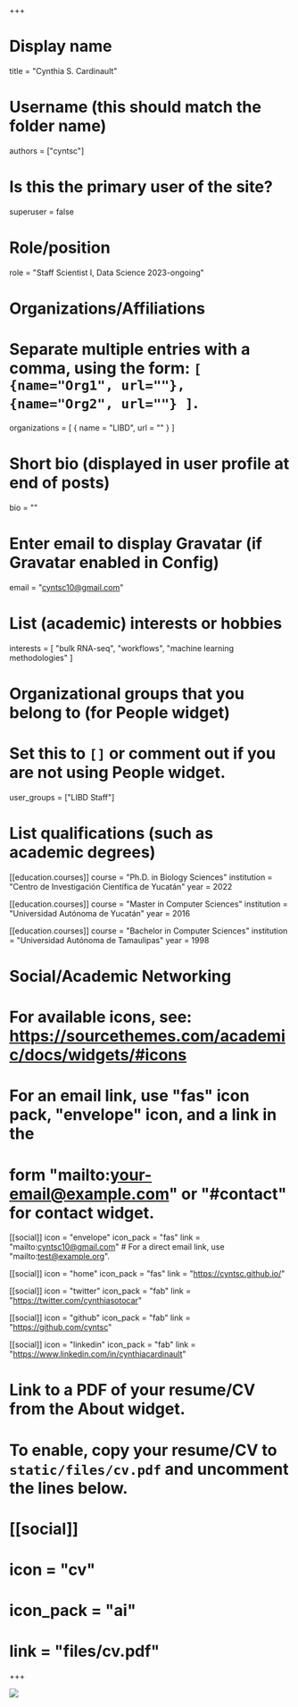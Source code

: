 +++
# Display name
title = "Cynthia S. Cardinault"

# Username (this should match the folder name)
authors = ["cyntsc"]

# Is this the primary user of the site?
superuser = false

# Role/position
role = "Staff Scientist I, Data Science 2023-ongoing"

# Organizations/Affiliations
#   Separate multiple entries with a comma, using the form: `[ {name="Org1", url=""}, {name="Org2", url=""} ]`.
organizations = [ { name = "LIBD", url = "" } ]

# Short bio (displayed in user profile at end of posts)
bio = ""

# Enter email to display Gravatar (if Gravatar enabled in Config)
email = "cyntsc10@gmail.com"

# List (academic) interests or hobbies
interests = [
  "bulk RNA-seq",
  "workflows",
  "machine learning methodologies"
]

# Organizational groups that you belong to (for People widget)
#   Set this to `[]` or comment out if you are not using People widget.
user_groups = ["LIBD Staff"]

# List qualifications (such as academic degrees)
[[education.courses]]
  course = "Ph.D. in Biology Sciences"
  institution = "Centro de Investigación Científica de Yucatán"
  year = 2022
  
[[education.courses]]
  course = "Master in Computer Sciences"
  institution = "Universidad Autónoma de Yucatán"
  year = 2016
  
[[education.courses]]
  course = "Bachelor in Computer Sciences"
  institution = "Universidad Autónoma de Tamaulipas"
  year = 1998

# Social/Academic Networking
# For available icons, see: https://sourcethemes.com/academic/docs/widgets/#icons
#   For an email link, use "fas" icon pack, "envelope" icon, and a link in the
#   form "mailto:your-email@example.com" or "#contact" for contact widget.

[[social]]
  icon = "envelope"
  icon_pack = "fas"
  link = "mailto:cyntsc10@gmail.com"  # For a direct email link, use "mailto:test@example.org".
  
[[social]]
  icon = "home"
  icon_pack = "fas"
  link = "https://cyntsc.github.io/"

[[social]]
  icon = "twitter"
  icon_pack = "fab"
  link = "https://twitter.com/cynthiasotocar"

[[social]]
  icon = "github"
  icon_pack = "fab"
  link = "https://github.com/cyntsc"
  
[[social]]
    icon = "linkedin"
    icon_pack = "fab"
    link = "https://www.linkedin.com/in/cynthiacardinault"

# Link to a PDF of your resume/CV from the About widget.
# To enable, copy your resume/CV to `static/files/cv.pdf` and uncomment the lines below.
# [[social]]
#   icon = "cv"
#   icon_pack = "ai"
#   link = "files/cv.pdf"

+++

![](http://ghchart.rshah.org/DA2536/cyntsc.svg)

<script src="https://cdn.jsdelivr.net/npm/bsky-embed/dist/bsky-embed.es.js" async></script>
<bsky-embed username="cynthiasc.bsky.social" mode="" limit="2">
</bsky-embed>
